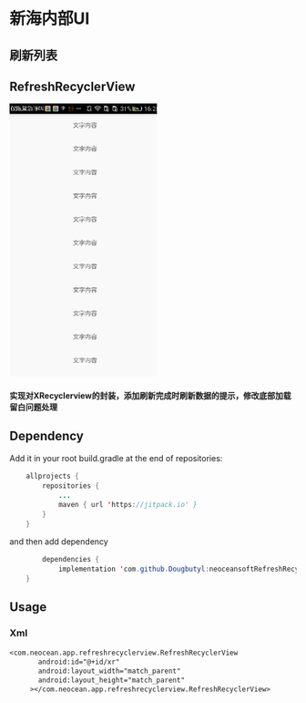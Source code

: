 # 新海内部UI
## 刷新列表  
## RefreshRecyclerView
![image](https://github.com/Dougbutyl/neoceansoftRefreshRecyclerviewUI/blob/master/screen/devicescreen.gif)
#### 实现对XRecyclerview的封装，添加刷新完成时刷新数据的提示，修改底部加载留白问题处理

## Dependency
Add it in your root build.gradle at the end of repositories:
``` Java
 	allprojects {
		repositories {
			...
			maven { url 'https://jitpack.io' }
		}
	}
 ```
 and then add dependency
``` Java
 		dependencies {
	        implementation 'com.github.Dougbutyl:neoceansoftRefreshRecyclerviewUI:1.0'
	}


 ```
 ## Usage
 ### Xml
 ```
<com.neocean.app.refreshrecyclerview.RefreshRecyclerView
        android:id="@+id/xr"
        android:layout_width="match_parent"
        android:layout_height="match_parent"
      ></com.neocean.app.refreshrecyclerview.RefreshRecyclerView>
```



 
